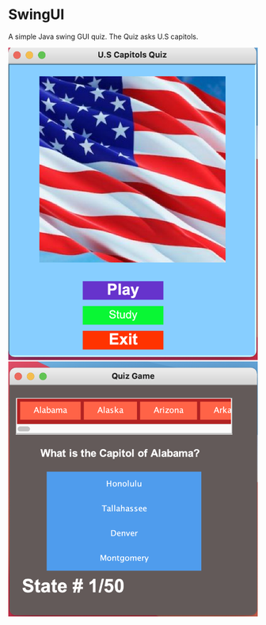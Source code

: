 # SwingUI
A simple Java swing GUI quiz. The Quiz asks U.S capitols. 


![alt text](https://raw.githubusercontent.com/Ayanle99/SwingUI/main/Screen%20Shot%202021-03-29%20at%207.33.04%20AM.png)
![alt text](https://raw.githubusercontent.com/Ayanle99/SwingUI/main/Screen%20Shot%202021-03-29%20at%207.33.37%20AM.png)
